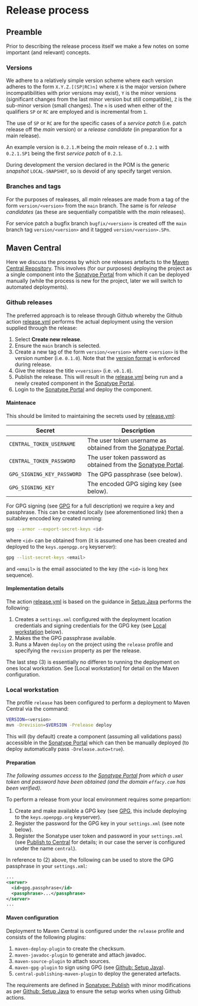 # Release process

## Preamble

Prior to describing the release process itself we make a few notes on some important (and relevant) concepts.

### Versions

We adhere to a relatively simple version scheme where each version adheres to the form `X.Y.Z.[(SP|RC)n]` where `X` is the major version (where incompatibilities with prior versions may exist), `Y` is the minor versions (significant changes from the last minor version but still compatible), `Z` is the sub-minor version (small changes). The `n` is used when either of the qualifiers `SP` or `RC` are employed and is incremental from `1`.

The use of `SP` or `RC` are for the specific cases of a *service patch* (i.e. patch release off the *main* version) or a *release candidate* (in preparation for a main release).

An example version is `0.2.1.M` being the *main* release of `0.2.1` with `0.2.1.SP1` being the first *service patch* of `0.2.1`.

During development the version declared in the POM is the generic *snapshot* `LOCAL-SNAPSHOT`, so is devoid of any specify target version.

### Branches and tags

For the purposes of realeases, all *main* releases are made from a tag of the form `version/<version>` from the `main` branch. The same is for *release candidates* (as these are sequentially compatible with the *main* releases).

For service patch a bugfix branch `bugfix/<version>` is created off the `main` branch tag `version/<version>` and it tagged `version/<version>.SPn`.

## Maven Central

Here we discuss the process by which one releases artefacts to the [Maven Central Repository](https://mvnrepository.com/repos/central). This involves (for our purposes) deploying the project as a single component into the [Sonatype Portal](https://central.sonatype.com) from which it can be deployed manually (while the process is new for the project, later we will switch to automated deployments).

### Github releases

The preferred approach is to release through Github whereby the Github action [release.yml](.github/workflows/release.yml) performs the actual deployment using the version supplied through the release:

1. Select **Create new release**.
2. Ensure the `main` branch is selected.
3. Create a new tag of the form `version/<version>` where `<version>` is the version number (i.e. `0.1.0`). Note that the [version format](#versions) is enforced during release.
4. Give the release the title `v<version>` (i.e. `v0.1.0`).
5. Publish the release. This will result in the [release.yml](.github/workflows/release.yml) being run and a newly created component in the [Sonatype Portal](https://central.sonatype.com).
6. Login to the [Sonatype Portal](https://central.sonatype.org) and deploy the component.

#### Maintenace

This should be limited to maintaining the secrets used by [release.yml](.github/workflows/release.yml):

|Secret|Description|
|------|-----------|
|`CENTRAL_TOKEN_USERNAME`|The user token username as obtained from the [Sonatype Portal](https://central.sonatype.org).|
|`CENTRAL_TOKEN_PASSWORD`|The user token password as obtained from the [Sonatype Portal](https://central.sonatype.org).|
|`GPG_SIGNING_KEY_PASSWORD`|The GPG passphrase (see below).|
|`GPG_SIGNING_KEY`|The encoded GPG siging key (see below).|

For GPG signing (see [GPG](https://central.sonatype.org/publish/requirements/gpg/) for a full description) we require a key and passphrase. This can be created locally (see aforementioned link) then a suitabley encoded key created running:

```bash
gpg --armor --export-secret-keys <id>
```

where `<id>` can be obtained from (it is assumed one has been created and deployed to the `keys.openpgp.org` keyserver):

```bash
gpg --list-secret-keys <email>
```

and `<email>` is the email associated to the key (the `<id>` is long hex sequence).

#### Implementation details

The action [release.yml](.github/workflows/release.yml) is based on the guidance in [Setup Java](https://github.com/actions/setup-java/blob/v3.11.0/docs/advanced-usage.md#Publishing-using-Apache-Maven) performs the following:

1. Creates a `settings.xml` configured with the deployment location credentials and signing credentials for the GPG key (see [Local workstation](#local-workstation) below).
2. Makes the the GPG passphrase available.
3. Runs a Maven `deploy` on the project using the `release` profile and specifying the `revision` property as per the release.

The last step (3) is essentially no differen to running the deployment on ones local workstation. See [Local workstation] for detail on the Maven configuration.

### Local workstation

The profile `release` has been configured to perform a deployment to Maven Central via the command:

```bash
VERSION=<version>
mvn -Drevision=$VERSION -Prelease deploy
```

This will (by default) create a component (assuming all validations pass) accessible in the [Sonatype Portal](https://central.sonatype.com) which can then be manually deployed (to deploy automatically pass `-Drelease.auto=true`).

#### Preparation

*The following assumes access to the [Sonatype Portal](https://central.sonatype.com) from which a user token and password have been obtained (and the domain `effacy.com` has been verified).*

To perform a release from your local environment requires some prepartion:

1. Create and make available a GPG key (see [GPG](https://central.sonatype.org/publish/requirements/gpg/), this include deploying to the `keys.openpgp.org` keyserver).
2. Register the password for the GPG key in your `settings.xml` (see note below).
3. Register the Sonatype user token and password in your `settings.xml` (see [Publish to Central](https://central.sonatype.org/publish/publish-portal-maven/) for details; in our case the server is configured under the name `central`).

In reference to (2) above, the following can be used to store the GPG passphrase in your `settings.xml`:

```xml
...
<server>
  <id>gpg.passphrase</id>
  <passphrase>...</passphrase>
</server>
...
```

#### Maven configuration

Deployment to Maven Central is configured under the `release` profile and consists of the following plugins:

1. `maven-deploy-plugin` to create the checksum.
2. `maven-javadoc-plugin` to generate and attach javadoc.
3. `maven-source-plugin` to attach sources.
4. `maven-gpg-plugin` to sign using GPG (see [Github: Setup Java](https://github.com/actions/setup-java/blob/v3.11.0/docs/advanced-usage.md#Publishing-using-Apache-Maven)).
5. `central-publishing-maven-plugin` to deploy the generated artefacts.

The requirements are defined in [Sonatype: Publish](https://central.sonatype.org/register/central-portal/) with minor modifications as per [Github: Setup Java](https://github.com/actions/setup-java/blob/v3.11.0/docs/advanced-usage.md#Publishing-using-Apache-Maven) to ensure the setup works when using Github actions.